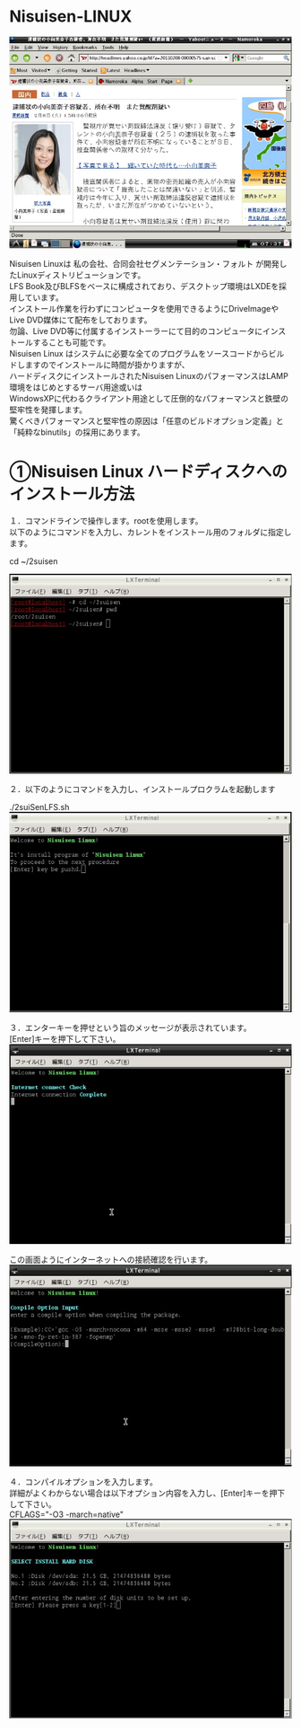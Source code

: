 # Nisuisen-LINUX

![Nisuisenデスクトップ画面](html/1-12.jpg "hero")  
  
  
Nisuisen Linuxは 私の会社、合同会社セグメンテーション・フォルト が開発したLinuxディストリビューションです。  
LFS Book及びBLFSをベースに構成されており、デスクトップ環境はLXDEを採用しています。  
インストール作業を行わずにコンピュータを使用できるようにDriveImageやLive DVD媒体にて配布をしております。  
勿論、Live DVD等に付属するインストーラーにて目的のコンピュータにインストールすることも可能です。  
Nisuisen Linux はシステムに必要な全てのプログラムをソースコードからビルドしますのでインストールに時間が掛かりますが、  
ハードディスクにインストールされたNisuisen LinuxのパフォーマンスはLAMP環境をはじめとするサーバ用途或いは  
WindowsXPに代わるクライアント用途として圧倒的なパフォーマンスと鉄壁の堅牢性を発揮します。  
驚くべきパフォーマンスと堅牢性の原因は「任意のビルドオプション定義」と「純粋なbinutils」の採用にあります。  

# ①Nisuisen Linux ハードディスクへのインストール方法
１．コマンドラインで操作します。rootを使用します。  
以下のようにコマンドを入力し、カレントをインストール用のフォルダに指定します。  

cd ~/2suisen   

![Nisuisenデスクトップ画面](html/1-1.jpg "hero")  

２．以下のようにコマンドを入力し、インストールプロクラムを起動します  

./2suiSenLFS.sh  
![Nisuisenデスクトップ画面](html/1-2.jpg "hero")  

３．エンターキーを押せという旨のメッセージが表示されています。  
[Enter]キーを押下して下さい。  
![Nisuisenデスクトップ画面](html/1-3.jpg "hero")  

この画面ようにインターネットへの接続確認を行います。
![Nisuisenデスクトップ画面](html/1-3.5.jpg "hero")  

４．コンパイルオプションを入力します。  
詳細がよくわからない場合は以下オプション内容を入力し、[Enter]キーを押下して下さい。  
CFLAGS="-O3 -march=native"  
![Nisuisenデスクトップ画面](html/1-4.jpg "hero")  

